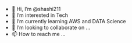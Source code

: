 - 👋 Hi, I’m @shashi211
- 👀 I’m interested in Tech
- 🌱 I’m currently learning AWS and DATA Science
- 💞️ I’m looking to collaborate on ...
- 📫 How to reach me ...

<!---
shashi211/shashi211 is a ✨ special ✨ repository because its `README.md` (this file) appears on your GitHub profile.
You can click the Preview link to take a look at your changes.
--->
